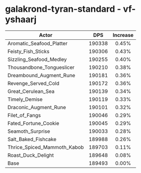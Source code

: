 # galakrond-tyran-standard - vf-yshaarj
| Actor | DPS | Increase |
|---|:---:|:---:|
|Aromatic_Seafood_Platter|190338|0.45%|
|Feisty_Fish_Sticks|190306|0.43%|
|Sizzling_Seafood_Medley|190255|0.40%|
|Thousandbone_Tongueslicer|190210|0.38%|
|Dreambound_Augment_Rune|190181|0.36%|
|Revenge_Served_Cold|190172|0.36%|
|Great_Cerulean_Sea|190139|0.34%|
|Timely_Demise|190119|0.33%|
|Draconic_Augment_Rune|190101|0.32%|
|Filet_of_Fangs|190046|0.29%|
|Fated_Fortune_Cookie|190045|0.29%|
|Seamoth_Surprise|190033|0.28%|
|Salt_Baked_Fishcake|189988|0.26%|
|Thrice_Spiced_Mammoth_Kabob|189703|0.11%|
|Roast_Duck_Delight|189648|0.08%|
|Base|189493|0.00%|
